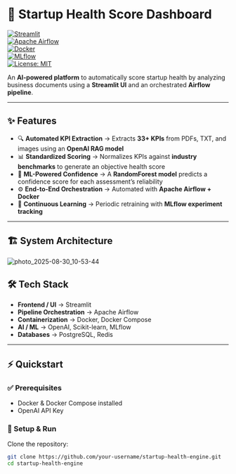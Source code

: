 # 🚀 Startup Health Score Dashboard  

[![Streamlit](https://img.shields.io/badge/UI-Streamlit-FF4B4B?logo=streamlit&logoColor=white)](https://streamlit.io/)  
[![Apache Airflow](https://img.shields.io/badge/Orchestration-Airflow-017CEE?logo=apache-airflow&logoColor=white)](https://airflow.apache.org/)  
[![Docker](https://img.shields.io/badge/Container-Docker-2496ED?logo=docker&logoColor=white)](https://www.docker.com/)  
[![MLflow](https://img.shields.io/badge/Tracking-MLflow-0194E2?logo=mlflow&logoColor=white)](https://mlflow.org/)  
[![License: MIT](https://img.shields.io/badge/License-MIT-green.svg)](LICENSE)  

An **AI-powered platform** to automatically score startup health by analyzing business documents using a **Streamlit UI** and an orchestrated **Airflow pipeline**.  

---

## ✨ Features  

- 🔍 **Automated KPI Extraction** → Extracts **33+ KPIs** from PDFs, TXT, and images using an **OpenAI RAG model**  
- 📊 **Standardized Scoring** → Normalizes KPIs against **industry benchmarks** to generate an objective health score  
- 🤖 **ML-Powered Confidence** → A **RandomForest model** predicts a confidence score for each assessment’s reliability  
- ⚙️ **End-to-End Orchestration** → Automated with **Apache Airflow + Docker**  
- 🔄 **Continuous Learning** → Periodic retraining with **MLflow experiment tracking**  

---

## 🏗️ System Architecture  
![photo_2025-08-30_10-53-44](https://github.com/user-attachments/assets/04d3bfdb-a4d2-46ec-8d3b-8c5ffd1d3eee)


## 🛠️ Tech Stack

- **Frontend / UI** → Streamlit  
- **Pipeline Orchestration** → Apache Airflow  
- **Containerization** → Docker, Docker Compose  
- **AI / ML** → OpenAI, Scikit-learn, MLflow  
- **Databases** → PostgreSQL, Redis  

---

## ⚡ Quickstart

### ✅ Prerequisites
- Docker & Docker Compose installed  
- OpenAI API Key  

### 🚀 Setup & Run

Clone the repository:

```bash
git clone https://github.com/your-username/startup-health-engine.git
cd startup-health-engine
